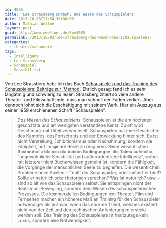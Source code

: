 ```yaml
---
id: 4085
title: 'Lee Strassberg &ndash; Das Wesen des Schauspielens'
date: 2013-10-03T21:54:39+00:00
author: Mathias Wellner
layout: post
guid: http://www.mwellner.de/?p=4085
permalink: /2013/10/03/lee-strassberg-das-wesen-des-schauspielens/
categories:
  - theater/schauspiel
tags:
  - Intelligenz
  - Lee Strassberg
  - Schauspiel
  - Sensibilität
---
```

Von Lee Strassberg habe ich das Buch [Schauspielen und das Training des Schauspielers: Beiträge zur &#8216;Method&#8217;](http://amzn.to/1g85tNh). Ehrlich gesagt fand ich es sehr langatmig und schwierig zu lesen. Strassberg zitiert so viele andere Theater- und Filmschaffende, dass man schnell den Faden verliert. Aber dennoch lohnt sich die Beschäftigung mit seinem Werk. Hier ein Auszug aus seiner 1959 erschienenen Schrift &#8220;Schauspielen&#8221;. 

> _Das Wesen des Schauspielens._ Schauspielen ist die am höchsten geschätzte und am wenigsten verstandene Kunst. Zu oft wird Geschmack mit Urteil verwechselt. Schauspielen hat eine Geschichte des Kampfes, des Fortschritts und der Entwicklung hinter sich. Es ist nicht Verstellung, Exhibitionismus oder Nachahmung, sondern die Fähigkeit, auf imaginäre Reize zu reagieren. Seine wesentlichen Bestandteile bleiben die beiden Bedingungen, die Talma aufstellte, &#8220;ungewöhnliche Sensibilität und außerordentliche Intelligenz&#8221;, wobei mit letzterer nicht Bücherwissen gemeint ist, sondern die Fähigkeit, die Vorgänge der menschlichen Seele zu begreifen. Die wesentlichen Probleme beim Spielen &ndash; &#8216;fühlt&#8217; der Schauspieler, oder imitiert er bloß? Sollte er natürlich oder rhetorisch sprechen? Was ist natürlich? usw. &ndash; sind so alt wie das Schauspielen selbst. Sie entspringen nicht der Realismus-Bewegung, sondern dem Wesen des schauspielerischen Prozesses. Die kommerziellen Bedingungen von Theater, Film und Fernsehen machen ein höheres Maß an Training für den Schauspieler notwendiger als je zuvor, wenn das enorme Talent, welches existiert, nicht von der Zeit und den technischen Anforderungen erstickt werden soll. Das Training des Schauspielers ist heutzutage kein Luxus, sondern eine Notwendigkeit.